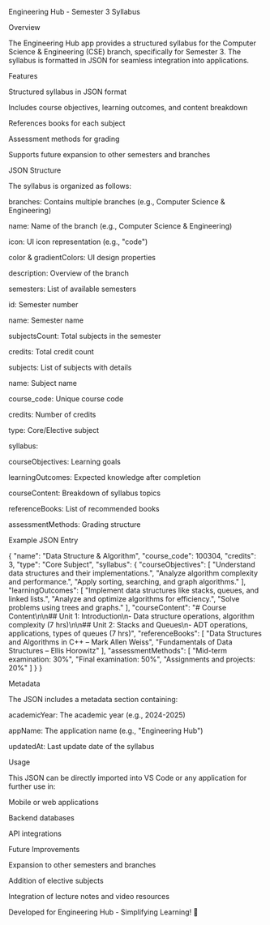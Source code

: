 
Engineering Hub - Semester 3 Syllabus

Overview

The Engineering Hub app provides a structured syllabus for the Computer Science & Engineering (CSE) branch, specifically for Semester 3. The syllabus is formatted in JSON for seamless integration into applications.

Features

Structured syllabus in JSON format

Includes course objectives, learning outcomes, and content breakdown

References books for each subject

Assessment methods for grading

Supports future expansion to other semesters and branches

JSON Structure

The syllabus is organized as follows:

branches: Contains multiple branches (e.g., Computer Science & Engineering)

name: Name of the branch (e.g., Computer Science & Engineering)

icon: UI icon representation (e.g., "code")

color & gradientColors: UI design properties

description: Overview of the branch

semesters: List of available semesters

id: Semester number

name: Semester name

subjectsCount: Total subjects in the semester

credits: Total credit count

subjects: List of subjects with details

name: Subject name

course_code: Unique course code

credits: Number of credits

type: Core/Elective subject

syllabus:

courseObjectives: Learning goals

learningOutcomes: Expected knowledge after completion

courseContent: Breakdown of syllabus topics

referenceBooks: List of recommended books

assessmentMethods: Grading structure

Example JSON Entry

{
    "name": "Data Structure & Algorithm",
    "course_code": 100304,
    "credits": 3,
    "type": "Core Subject",
    "syllabus": {
        "courseObjectives": [
            "Understand data structures and their implementations.",
            "Analyze algorithm complexity and performance.",
            "Apply sorting, searching, and graph algorithms."
        ],
        "learningOutcomes": [
            "Implement data structures like stacks, queues, and linked lists.",
            "Analyze and optimize algorithms for efficiency.",
            "Solve problems using trees and graphs."
        ],
        "courseContent": "# Course Content\n\n## Unit 1: Introduction\n- Data structure operations, algorithm complexity (7 hrs)\n\n## Unit 2: Stacks and Queues\n- ADT operations, applications, types of queues (7 hrs)",
        "referenceBooks": [
            "Data Structures and Algorithms in C++ – Mark Allen Weiss",
            "Fundamentals of Data Structures – Ellis Horowitz"
        ],
        "assessmentMethods": [
            "Mid-term examination: 30%",
            "Final examination: 50%",
            "Assignments and projects: 20%"
        ]
    }
}

Metadata

The JSON includes a metadata section containing:

academicYear: The academic year (e.g., 2024-2025)

appName: The application name (e.g., "Engineering Hub")

updatedAt: Last update date of the syllabus

Usage

This JSON can be directly imported into VS Code or any application for further use in:

Mobile or web applications

Backend databases

API integrations

Future Improvements

Expansion to other semesters and branches

Addition of elective subjects

Integration of lecture notes and video resources

Developed for Engineering Hub - Simplifying Learning! 🚀

